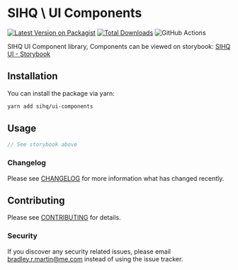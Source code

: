 # SIHQ \ UI Components

[![Latest Version on Packagist](https://img.shields.io/packagist/v/sihq/laravel-reactive.svg?style=flat-square)](https://packagist.org/packages/sihq/laravel-reactive)
[![Total Downloads](https://img.shields.io/packagist/dt/sihq/laravel-reactive.svg?style=flat-square)](https://packagist.org/packages/sihq/laravel-reactive)
![GitHub Actions](https://github.com/sihq/laravel-reactive/actions/workflows/main.yml/badge.svg)

SIHQ UI Component library, Components can be viewed on storybook: [SIHQ UI - Storybook](https://sihq.github.io/ui-components)

## Installation

You can install the package via yarn:

```bash
yarn add sihq/ui-components
```

## Usage

```php
// See storybook above
```

### Changelog

Please see [CHANGELOG](CHANGELOG.md) for more information what has changed recently.

## Contributing

Please see [CONTRIBUTING](CONTRIBUTING.md) for details.

### Security

If you discover any security related issues, please email bradley.r.martin@me.com instead of using the issue tracker.
